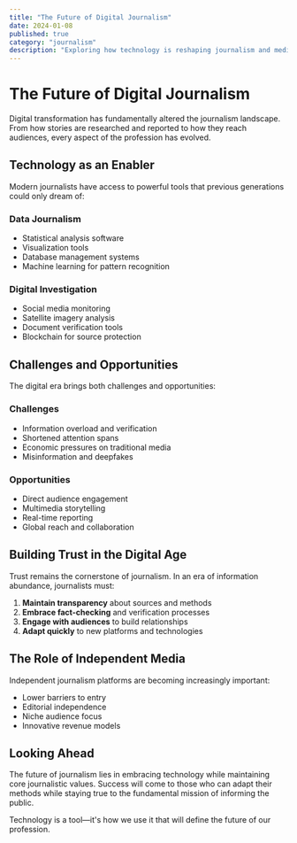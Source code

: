 ```yaml
---
title: "The Future of Digital Journalism"
date: 2024-01-08
published: true
category: "journalism"
description: "Exploring how technology is reshaping journalism and media"
---
```


# The Future of Digital Journalism

Digital transformation has fundamentally altered the journalism landscape. From how stories are researched and reported to how they reach audiences, every aspect of the profession has evolved.

## Technology as an Enabler

Modern journalists have access to powerful tools that previous generations could only dream of:

### Data Journalism
- Statistical analysis software
- Visualization tools
- Database management systems
- Machine learning for pattern recognition

### Digital Investigation
- Social media monitoring
- Satellite imagery analysis
- Document verification tools
- Blockchain for source protection

## Challenges and Opportunities

The digital era brings both challenges and opportunities:

### Challenges
- Information overload and verification
- Shortened attention spans
- Economic pressures on traditional media
- Misinformation and deepfakes

### Opportunities
- Direct audience engagement
- Multimedia storytelling
- Real-time reporting
- Global reach and collaboration

## Building Trust in the Digital Age

Trust remains the cornerstone of journalism. In an era of information abundance, journalists must:

1. **Maintain transparency** about sources and methods
2. **Embrace fact-checking** and verification processes
3. **Engage with audiences** to build relationships
4. **Adapt quickly** to new platforms and technologies

## The Role of Independent Media

Independent journalism platforms are becoming increasingly important:

- Lower barriers to entry
- Editorial independence
- Niche audience focus
- Innovative revenue models

## Looking Ahead

The future of journalism lies in embracing technology while maintaining core journalistic values. Success will come to those who can adapt their methods while staying true to the fundamental mission of informing the public.

Technology is a tool—it's how we use it that will define the future of our profession.